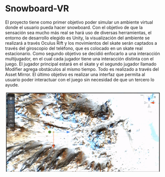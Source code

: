# Snowboard-VR
El proyecto tiene como primer objetivo poder simular un ambiente virtual donde el usuario pueda hacer snowboard. Con el objetivo de  que la sensación sea mucho más real se hará uso de diversas herramientas, el entorno de desarrollo elegido es Unity, la visualización del ambiente se realizará a través Oculus Rift y los movimientos del skate serán captados a través del giroscopio del teléfono, que es colocado en un skate real estacionario.
Como segundo objetivo se decidió enfocarlo a una interacción multijugador, en el cual cada jugador tiene una interacción distinta con el juego. El jugador principal estará en el skate y el segundo jugador llamado Modifier agrega obstáculos al mismo tiempo. Todo es realizado a través del Asset Mirror. 
El último objetivo es realizar una interfaz que permita al usuario poder interactuar con el juego sin necesidad de que un tercero lo ayude. 


![Screenshot](https://github.com/Solcito25/Snowboard-VR/blob/main/Vista%20aerea.png)
